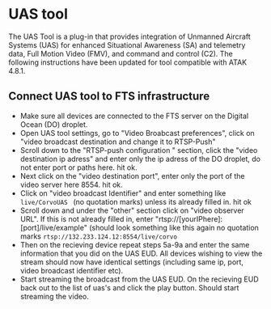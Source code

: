 # UAS tool

The UAS Tool is a plug-in that provides integration of Unmanned Aircraft Systems (UAS) for enhanced Situational Awareness (SA) and telemetry data, Full Motion Video (FMV), and command and control (C2). The following instructions have been updated for tool compatible with ATAK 4.8.1.

## Connect UAS tool to FTS infrastructure
 * Make sure all devices are connected to the FTS server on the Digital Ocean (DO) droplet.
 * Open UAS tool settings, go to "Video Broabcast preferences", click on "video broadcast destination and change it to RTSP-Push"
 * Scroll down to the "RTSP-push configuration " section, click the "video destination ip adress" and enter only the ip adress of the DO droplet, do not enter port or paths here. hit ok.
 * Next click on the "video destination port", enter only the port of the video server here 8554. hit ok.
 * Click on "video broadcast Identifier" and enter something like
   ```live/CorvoUAS ``` (no quotation marks) unless its already filled in. hit ok
 *  Scroll down and under the "other" section click on "video observer URL". If this is not already filled in, enter "rtsp://[yourIPhere]:[port]/live/example" (should look something like this  again no quotation marks
   ```rtsp://132.233.124.12:8554/live/corvo``` 
 * Then on the recieving device repeat steps 5a-9a and enter the same information that you did on the UAS EUD. All devices wishing to view the stream should now have identical settings (including same ip, port, video broadcast identifier etc). 
* Start streaming the broadcast from the UAS EUD. On the recieving EUD back out to the list of uas's and click the play button. Should start streaming the video.
